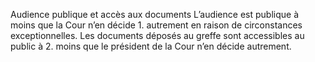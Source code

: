Audience publique et accès aux documents
L’audience est publique à moins que la Cour n’en décide
1.
autrement en raison de circonstances exceptionnelles.
Les documents déposés au greffe sont accessibles au public à
2.
moins que le président de la Cour n’en décide autrement.